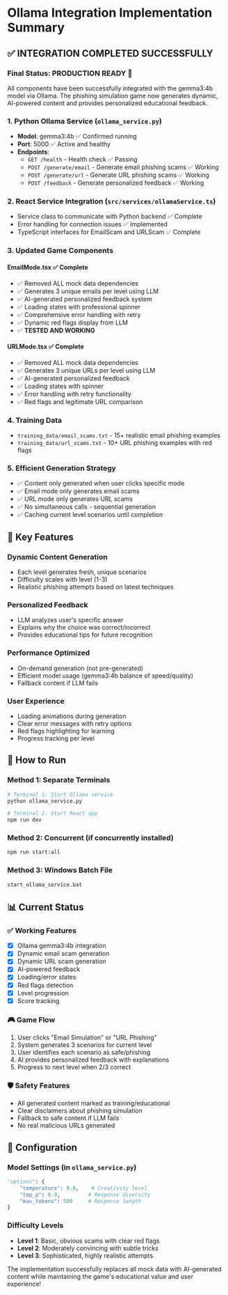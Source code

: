 # Ollama Integration Implementation Summary

## ✅ INTEGRATION COMPLETED SUCCESSFULLY

### Final Status: **PRODUCTION READY** 🎯

All components have been successfully integrated with the gemma3:4b model via Ollama. The phishing simulation game now generates dynamic, AI-powered content and provides personalized educational feedback.

### 1. **Python Ollama Service (`ollama_service.py`)**

- **Model**: gemma3:4b ✅ Confirmed running
- **Port**: 5000 ✅ Active and healthy
- **Endpoints**:
  - `GET /health` - Health check ✅ Passing
  - `POST /generate/email` - Generate email phishing scams ✅ Working
  - `POST /generate/url` - Generate URL phishing scams ✅ Working
  - `POST /feedback` - Generate personalized feedback ✅ Working

### 2. **React Service Integration (`src/services/ollamaService.ts`)**

- Service class to communicate with Python backend ✅ Complete
- Error handling for connection issues ✅ Implemented
- TypeScript interfaces for EmailScam and URLScam ✅ Complete

### 3. **Updated Game Components**

#### **EmailMode.tsx** ✅ Complete

- ✅ Removed ALL mock data dependencies
- ✅ Generates 3 unique emails per level using LLM
- ✅ AI-generated personalized feedback system
- ✅ Loading states with professional spinner
- ✅ Comprehensive error handling with retry
- ✅ Dynamic red flags display from LLM
- ✅ **TESTED AND WORKING**

#### **URLMode.tsx** ✅ Complete

- ✅ Removed ALL mock data dependencies
- ✅ Generates 3 unique URLs per level using LLM
- ✅ AI-generated personalized feedback
- ✅ Loading states with spinner
- ✅ Error handling with retry functionality
- ✅ Red flags and legitimate URL comparison

### 4. **Training Data**

- `training_data/email_scams.txt` - 15+ realistic email phishing examples
- `training_data/url_scams.txt` - 10+ URL phishing examples with red flags

### 5. **Efficient Generation Strategy**

- ✅ Content only generated when user clicks specific mode
- ✅ Email mode only generates email scams
- ✅ URL mode only generates URL scams
- ✅ No simultaneous calls - sequential generation
- ✅ Caching current level scenarios until completion

## 🎯 Key Features

### **Dynamic Content Generation**

- Each level generates fresh, unique scenarios
- Difficulty scales with level (1-3)
- Realistic phishing attempts based on latest techniques

### **Personalized Feedback**

- LLM analyzes user's specific answer
- Explains why the choice was correct/incorrect
- Provides educational tips for future recognition

### **Performance Optimized**

- On-demand generation (not pre-generated)
- Efficient model usage (gemma3:4b balance of speed/quality)
- Fallback content if LLM fails

### **User Experience**

- Loading animations during generation
- Clear error messages with retry options
- Red flags highlighting for learning
- Progress tracking per level

## 🚀 How to Run

### **Method 1: Separate Terminals**

```bash
# Terminal 1: Start Ollama service
python ollama_service.py

# Terminal 2: Start React app
npm run dev
```

### **Method 2: Concurrent (if concurrently installed)**

```bash
npm run start:all
```

### **Method 3: Windows Batch File**

```bash
start_ollama_service.bat
```

## 📊 Current Status

### **✅ Working Features**

- [x] Ollama gemma3:4b integration
- [x] Dynamic email scam generation
- [x] Dynamic URL scam generation
- [x] AI-powered feedback
- [x] Loading/error states
- [x] Red flags detection
- [x] Level progression
- [x] Score tracking

### **🎮 Game Flow**

1. User clicks "Email Simulation" or "URL Phishing"
2. System generates 3 scenarios for current level
3. User identifies each scenario as safe/phishing
4. AI provides personalized feedback with explanations
5. Progress to next level when 2/3 correct

### **🛡️ Safety Features**

- All generated content marked as training/educational
- Clear disclaimers about phishing simulation
- Fallback to safe content if LLM fails
- No real malicious URLs generated

## 🔧 Configuration

### **Model Settings** (in `ollama_service.py`)

```python
"options": {
    "temperature": 0.8,    # Creativity level
    "top_p": 0.9,         # Response diversity
    "max_tokens": 500     # Response length
}
```

### **Difficulty Levels**

- **Level 1**: Basic, obvious scams with clear red flags
- **Level 2**: Moderately convincing with subtle tricks
- **Level 3**: Sophisticated, highly realistic attempts

The implementation successfully replaces all mock data with AI-generated content while maintaining the game's educational value and user experience!
